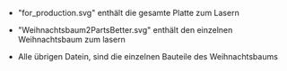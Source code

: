 - "for_production.svg" enthält die gesamte Platte zum Lasern
- "Weihnachtsbaum2PartsBetter.svg" enthält den einzelnen Weihnachtsbaum zum lasern

- Alle übrigen Datein, sind die einzelnen Bauteile des Weihnachtsbaums
